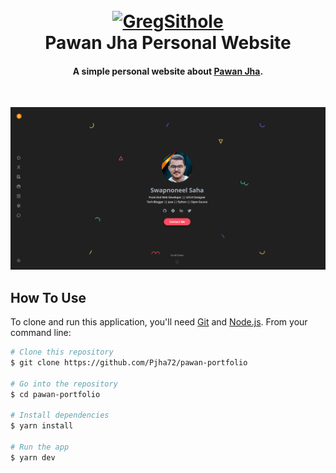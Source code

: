 <h1 align="center">
  <br>
  <a href="">
  <img src="./src/components/home/me.png" alt="GregSithole" width="180"></a>
  <br>
  Pawan Jha Personal Website
  <br>
</h1>

<h4 align="center">A simple personal website about <a href="https://github.com/Pjha72" target="_blank">Pawan Jha</a>.</h4>

<br>

![screenshot](https://raw.githubusercontent.com/Swpn0neel/Todo-beeceptor/main/src/screenshot.PNG)

## How To Use

To clone and run this application, you'll need [Git](https://git-scm.com) and [Node.js](https://nodejs.org/en/download/). From your command line:

```bash
# Clone this repository
$ git clone https://github.com/Pjha72/pawan-portfolio

# Go into the repository
$ cd pawan-portfolio

# Install dependencies
$ yarn install

# Run the app
$ yarn dev
```
